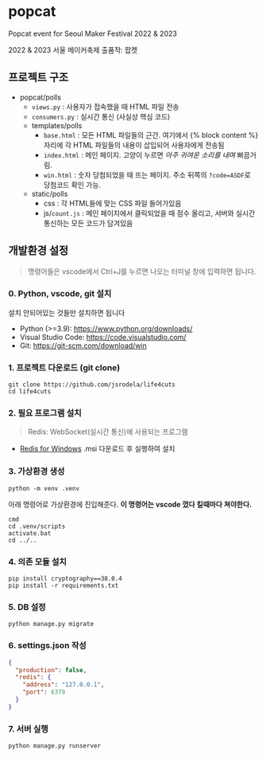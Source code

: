 # popcat
Popcat event for Seoul Maker Festival 2022 & 2023

2022 & 2023 서울 메이커축제 출품작: 팝켓

## 프로젝트 구조
- popcat/polls
  - `views.py` : 사용자가 접속했을 때 HTML 파일 전송
  - `consumers.py` : 실시간 통신 (사실상 핵심 코드)
  - templates/polls
    - `base.html` : 모든 HTML 파일들의 근간. 여기에서 {% block content %} 자리에 각 HTML 파일들의 내용이 삽입되어 사용자에게 전송됨
    - `index.html` : 메인 페이지. 고양이 누르면 *아주 귀여운 소리를 내며* 뻐끔거림.
    - `win.html` : 숫자 당첨되었을 때 뜨는 페이지. 주소 뒤쪽의 `?code=ASDF`로 당첨코드 확인 가능.
  - static/polls
    - css : 각 HTML들에 맞는 CSS 파일 들어가있음
    - js/`count.js` : 메인 페이지에서 클릭되었을 때 점수 올리고, 서버와 실시간 통신하는 모든 코드가 담겨있음

## 개발환경 설정
> 명령어들은 vscode에서 Ctrl+J를 누르면 나오는 터미널 창에 입력하면 됩니다.

### 0. Python, vscode, git 설치
설치 안되어있는 것들만 설치하면 됩니다
* Python (>=3.9): https://www.python.org/downloads/
* Visual Studio Code: https://code.visualstudio.com/
* Git: https://git-scm.com/download/win


### 1. 프로젝트 다운로드 (git clone)
```commandline
git clone https://github.com/jsrodela/life4cuts
cd life4cuts
```

### 2. 필요 프로그램 설치
> Redis: WebSocket(실시간 통신)에 사용되는 프로그램

* [Redis for Windows](https://github.com/tporadowski/redis/releases) .msi 다운로드 후 실행하여 설치

### 3. 가상환경 생성
```commandline
python -m venv .venv
```

아래 명령어로 가상환경에 진입해준다. **이 명령어는 vscode 껐다 킬때마다 쳐야한다.**
```commandline
cmd
cd .venv/scripts
activate.bat
cd ../..
```

### 4. 의존 모듈 설치
```commandline
pip install cryptography==38.0.4
pip install -r requirements.txt
```

### 5. DB 설정
```commandline
python manage.py migrate
```

### 6. settings.json 작성
```json
{
  "production": false,
  "redis": {
    "address": "127.0.0.1",
    "port": 6379
  }
}
```

### 7. 서버 실행

```commandline
python manage.py runserver
```
